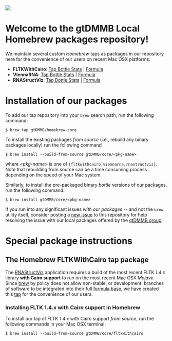 <img src="https://user-images.githubusercontent.com/22165688/54707305-25adf800-4b17-11e9-8ad2-eceac299363e.png" />

# Welcome to the gtDMMB Local Homebrew packages repository!

We maintain several custom *Homebrew* taps as packages in our repository here 
for the convenience of our users on recent Mac OSX platforms:
* **FLTKWithCairo**: [Tap Bottle Stats](https://bintray.com/homebrew/bottles/fltkwithcairo/#statistics) | [Formula](https://github.com/gtDMMB/homebrew-core/blob/master/Formula/fltkwithcairo.rb)
* **ViennaRNA**: [Tap Bottle Stats](https://bintray.com/homebrew/bottles/viennarna/#statistics) | [Formula](https://github.com/gtDMMB/homebrew-core/blob/master/Formula/viennarna.rb)
* **RNAStructViz**: [Tap Bottle Stats](https://bintray.com/homebrew/bottles/rnastructviz/#statistics) | [Formula](https://github.com/gtDMMB/homebrew-core/blob/master/Formula/rnastructviz.rb)

# Installation of our packages

To add our tap repository into your ``brew`` search path, run the following command:
```
$ brew tap gtDMMB/homebrew-core
```
To install the existing packages *from source* (i.e., rebuild any binary packages locally) run the 
following command
```
$ brew install --build-from-source gtDMMB/core/<pkg-name>
```
where *&lt;pkg-name&gt;* is one of ``{fltkwithcairo,viennarna,rnastructviz}``. 
Note that rebuilding from source can be a time consuming process depending on the speed of your Mac system.

Similarly, to install the pre-packaged binary *bottle* versions of our packages, run the following command:
```
$ brew install gtDMMB/core/<pkg-name>
```
If you run into any significant issues *with our packages* -- and not the ``brew`` utility itself, consider posting a [new issue](https://github.com/gtDMMB/RNAStructViz/issues) to this repository for help resolving the issue with our local packages offered by the [gtDMMB group](https://github.com/gtDMMB).

# Special package instructions

## The Homebrew FLTKWithCairo tap package

The [RNAStructViz](https://github.com/gtDMMB/RNAStructViz/tree/with-cairo) 
application requires a build of the most recent FLTK *1.4.x* library 
**with Cairo support** to run on the most recent Mac OSX *Mojave*. 
Since [brew](homewbrew.sh) by policy does not allow non-stable, or development, 
branches of software to be integrated into their full 
[formula base](https://formulae.brew.sh/formula/), 
we have created this 
[tap](https://github.com/Homebrew/brew/blob/master/docs/How-to-Create-and-Maintain-a-Tap.md) 
for the convenience of our users. 

### Installing FLTK 1.4.x with Cairo support in Homebrew

To install our tap of FLTK 1.4.x with Cairo support *from source*, run the following 
commands in your Mac OSX terminal:
```
$ brew install --build-from-source gtDMMB/core/fltkwithcairo
```



